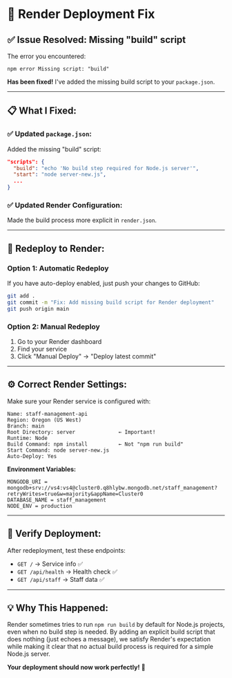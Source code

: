 # 🔧 Render Deployment Fix

## ✅ **Issue Resolved: Missing "build" script**

The error you encountered:
```
npm error Missing script: "build"
```

**Has been fixed!** I've added the missing build script to your `package.json`.

---

## 📋 **What I Fixed:**

### ✅ **Updated `package.json`:**
Added the missing "build" script:
```json
"scripts": {
  "build": "echo 'No build step required for Node.js server'",
  "start": "node server-new.js",
  ...
}
```

### ✅ **Updated Render Configuration:**
Made the build process more explicit in `render.json`.

---

## 🚀 **Redeploy to Render:**

### **Option 1: Automatic Redeploy**
If you have auto-deploy enabled, just push your changes to GitHub:
```bash
git add .
git commit -m "Fix: Add missing build script for Render deployment"
git push origin main
```

### **Option 2: Manual Redeploy**
1. Go to your Render dashboard
2. Find your service
3. Click "Manual Deploy" → "Deploy latest commit"

---

## ⚙️ **Correct Render Settings:**

Make sure your Render service is configured with:

```
Name: staff-management-api
Region: Oregon (US West)
Branch: main
Root Directory: server              ← Important!
Runtime: Node
Build Command: npm install          ← Not "npm run build"
Start Command: node server-new.js
Auto-Deploy: Yes
```

**Environment Variables:**
```
MONGODB_URI = mongodb+srv://vs4:vs4@cluster0.q8hlybw.mongodb.net/staff_management?retryWrites=true&w=majority&appName=Cluster0
DATABASE_NAME = staff_management
NODE_ENV = production
```

---

## 🧪 **Verify Deployment:**

After redeployment, test these endpoints:
- `GET /` → Service info ✅
- `GET /api/health` → Health check ✅
- `GET /api/staff` → Staff data ✅

---

## 💡 **Why This Happened:**

Render sometimes tries to run `npm run build` by default for Node.js projects, even when no build step is needed. By adding an explicit build script that does nothing (just echoes a message), we satisfy Render's expectation while making it clear that no actual build process is required for a simple Node.js server.

**Your deployment should now work perfectly!** 🎉
